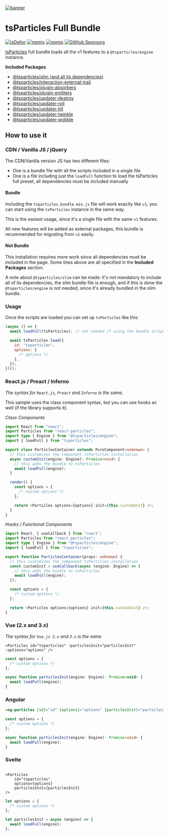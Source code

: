 [![banner](https://particles.js.org/images/banner2.png)](https://particles.js.org)

# tsParticles Full Bundle

[![jsDelivr](https://data.jsdelivr.com/v1/package/npm/tsparticles/badge)](https://www.jsdelivr.com/package/npm/tsparticles) [![npmjs](https://badge.fury.io/js/tsparticles.svg)](https://www.npmjs.com/package/tsparticles) [![npmjs](https://img.shields.io/npm/dt/tsparticles)](https://www.npmjs.com/package/tsparticles) [![GitHub Sponsors](https://img.shields.io/github/sponsors/matteobruni)](https://github.com/sponsors/matteobruni)

[tsParticles](https://github.com/matteobruni/tsparticles) full bundle loads all the v1 features to
a `@tsparticles/engine` instance.

**Included Packages**

- [@tsparticles/slim (and all its dependencies)](https://github.com/matteobruni/tsparticles/tree/main/bundles/slim)
- [@tsparticles/interaction-external-trail](https://github.com/matteobruni/tsparticles/tree/main/interactions/external/trail)
- [@tsparticles/plugin-absorbers](https://github.com/matteobruni/tsparticles/tree/main/plugins/absorbers)
- [@tsparticles/plugin-emitters](https://github.com/matteobruni/tsparticles/tree/main/plugins/emitters)
- [@tsparticles/updater-destroy](https://github.com/matteobruni/tsparticles/tree/main/updaters/destroy)
- [@tsparticles/updater-roll](https://github.com/matteobruni/tsparticles/tree/main/updaters/roll)
- [@tsparticles/updater-tilt](https://github.com/matteobruni/tsparticles/tree/main/updaters/tilt)
- [@tsparticles/updater-twinkle](https://github.com/matteobruni/tsparticles/tree/main/updaters/twinkle)
- [@tsparticles/updater-wobble](https://github.com/matteobruni/tsparticles/tree/main/updaters/wobble)

## How to use it

### CDN / Vanilla JS / jQuery

The CDN/Vanilla version JS has two different files:

- One is a bundle file with all the scripts included in a single file
- One is a file including just the `loadFull` function to load the tsParticles full preset, all dependencies must be
  included manually

#### Bundle

Including the `tsparticles.bundle.min.js` file will work exactly like `v1`, you can start using the `tsParticles`
instance in the same way.

This is the easiest usage, since it's a single file with the same `v1` features.

All new features will be added as external packages, this bundle is recommended for migrating from `v1` easily.

#### Not Bundle

This installation requires more work since all dependencies must be included in the page. Some lines above are all
specified in the **Included Packages** section.

A note about `@tsparticles/slim` can be made: it's not mandatory to include all of its dependencies, the slim bundle file
is enough, and if this is done the `@tsparticles/engine` is not needed, since it's already bundled in the slim bundle.

### Usage

Once the scripts are loaded you can set up `tsParticles` like this:

```javascript
(async () => {
  await loadFull(tsParticles); // not needed if using the bundle script, required for any other installation

  await tsParticles.load({
    id: "tsparticles",
    options: {
      /* options */
    },
  });
})();
```

### React.js / Preact / Inferno

_The syntax for `React.js`, `Preact` and `Inferno` is the same_.

This sample uses the class component syntax, but you can use hooks as well (if the library supports it).

_Class Components_

```typescript jsx
import React from "react";
import Particles from "react-particles";
import type { Engine } from "@tsparticles/engine";
import { loadFull } from "tsparticles";

export class ParticlesContainer extends PureComponent<unknown> {
  // this customizes the component tsParticles installation
  async customInit(engine: Engine): Promise<void> {
    // this adds the bundle to tsParticles
    await loadFull(engine);
  }

  render() {
    const options = {
      /* custom options */
    };

    return <Particles options={options} init={this.customInit} />;
  }
}
```

_Hooks / Functional Components_

```typescript jsx
import React, { useCallback } from "react";
import Particles from "react-particles";
import type { Engine } from "@tsparticles/engine";
import { loadFull } from "tsparticles";

export function ParticlesContainer(props: unknown) {
  // this customizes the component tsParticles installation
  const customInit = useCallback(async (engine: Engine) => {
    // this adds the bundle to tsParticles
    await loadFull(engine);
  });

  const options = {
    /* custom options */
  };

  return <Particles options={options} init={this.customInit} />;
}
```

### Vue (2.x and 3.x)

_The syntax for `Vue.js 2.x` and `3.x` is the same_

```vue
<Particles id="tsparticles" :particlesInit="particlesInit" :options="options" />
```

```js
const options = {
  /* custom options */
};

async function particlesInit(engine: Engine): Promise<void> {
  await loadFull(engine);
}
```

### Angular

```html
<ng-particles [id]="id" [options]="options" [particlesInit]="particlesInit"></ng-particles>
```

```ts
const options = {
  /* custom options */
};

async function particlesInit(engine: Engine): Promise<void> {
  await loadFull(engine);
}
```

### Svelte

```sveltehtml

<Particles
    id="tsparticles"
    options={options}
    particlesInit={particlesInit}
/>
```

```js
let options = {
  /* custom options */
};

let particlesInit = async (engine) => {
  await loadFull(engine);
};
```
